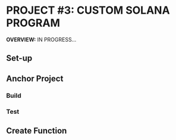 # PROJECT #3: CUSTOM SOLANA PROGRAM

**OVERVIEW:** IN PROGRESS...

## Set-up

## Anchor Project

### Build

### Test

## Create Function

